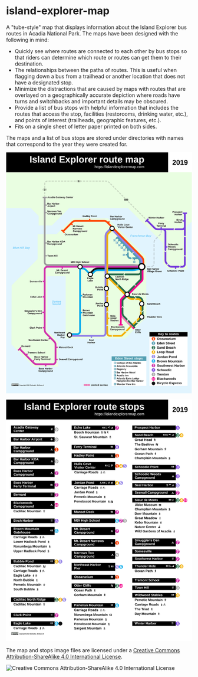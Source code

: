 # island-explorer-map
A "tube-style" map that displays information about the Island Explorer bus routes in Acadia National Park. The maps have been designed with the following in mind:
- Quickly see where routes are connected to each other by bus stops so that riders can determine which route or routes can get them to their destination.
- The relationships between the paths of routes. This is useful when flagging down a bus from a trailhead or another location that does not have a designated stop.
- Minimize the distractions that are caused by maps with routes that are overlayed on a geographically accurate depiction where roads have turns and switchbacks and important details may be obscured.
- Provide a list of bus stops with helpful information that includes the routes that access the stop, facilities (restorooms, drinking water, etc.), and points of interest (trailheads, geographic features, etc.).
- Fits on a single sheet of letter paper printed on both sides.

The maps and a list of bus stops are stored under directories with names that correspond to the year they were created for.

![A "tube-style" map of Island Explorer bus routes in Acadia National Park.](2019/island-explorer-route-map-2019.svg "Island Explorer Map")

![A list of bus stops in Acadia National Park.](2019/island-explorer-route-stops-2019.svg "Island Explorer Stops")

The map and stops image files are licensed under a [Creative Commons Attribution-ShareAlike 4.0 International License](http://creativecommons.org/licenses/by-sa/4.0/).

![Creative Commons Attribution-ShareAlike 4.0 International License](https://i.creativecommons.org/l/by-sa/4.0/88x31.png "Creative Commons Attribution-ShareAlike 4.0 International License")
